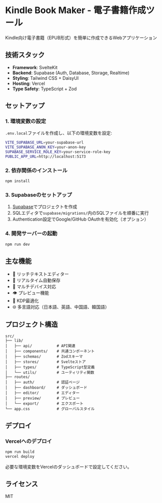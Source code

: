 # Kindle Book Maker - 電子書籍作成ツール

Kindle向け電子書籍（EPUB形式）を簡単に作成できるWebアプリケーション

## 技術スタック

- **Framework**: SvelteKit
- **Backend**: Supabase (Auth, Database, Storage, Realtime)
- **Styling**: Tailwind CSS + DaisyUI
- **Hosting**: Vercel
- **Type Safety**: TypeScript + Zod

## セットアップ

### 1. 環境変数の設定

`.env.local`ファイルを作成し、以下の環境変数を設定:

```bash
VITE_SUPABASE_URL=your-supabase-url
VITE_SUPABASE_ANON_KEY=your-anon-key
SUPABASE_SERVICE_ROLE_KEY=your-service-role-key
PUBLIC_APP_URL=http://localhost:5173
```

### 2. 依存関係のインストール

```bash
npm install
```

### 3. Supabaseのセットアップ

1. [Supabase](https://app.supabase.com)でプロジェクトを作成
2. SQLエディタで`supabase/migrations/`内のSQLファイルを順番に実行
3. Authentication設定でGoogle/GitHub OAuthを有効化（オプション）

### 4. 開発サーバーの起動

```bash
npm run dev
```

## 主な機能

- 📝 リッチテキストエディター
- 💾 リアルタイム自動保存
- 📱 マルチデバイス対応
- 👁️ プレビュー機能
- 🎯 KDP最適化
- 🌐 多言語対応（日本語、英語、中国語、韓国語）

## プロジェクト構造

```
src/
├── lib/
│   ├── api/           # API関連
│   ├── components/    # 共通コンポーネント
│   ├── schemas/       # Zodスキーマ
│   ├── stores/        # Svelteストア
│   ├── types/         # TypeScript型定義
│   └── utils/         # ユーティリティ関数
├── routes/
│   ├── auth/          # 認証ページ
│   ├── dashboard/     # ダッシュボード
│   ├── editor/        # エディター
│   ├── preview/       # プレビュー
│   └── export/        # エクスポート
└── app.css            # グローバルスタイル
```

## デプロイ

### Vercelへのデプロイ

```bash
npm run build
vercel deploy
```

必要な環境変数をVercelのダッシュボードで設定してください。

## ライセンス

MIT